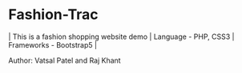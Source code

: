 # Fashion-Trac

| This is a fashion shopping website demo | Language - PHP, CSS3 | Frameworks - Bootstrap5 |

Author: Vatsal Patel and Raj Khant

